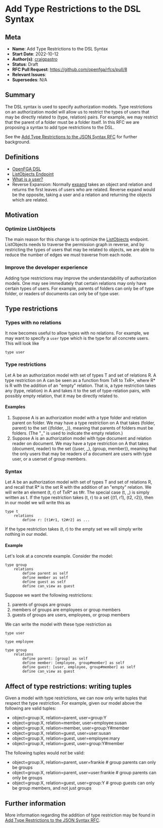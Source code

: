 # Add Type Restrictions to the DSL Syntax

## Meta

- **Name**: Add Type Restrictions to the DSL Syntax
- **Start Date**: 2022-10-12
- **Author(s)**: [craigpastro](https://github.com/craigpastro)
- **Status**: Draft <!-- Acceptable values: Draft, Approved, On Hold, Superseded -->
- **RFC Pull Request**: <https://github.com/openfga/rfcs/pull/8>
- **Relevant Issues**:
- **Supersedes**: N/A

## Summary

The DSL syntax is used to specify authorization models. Type restrictions on an authorization model will allow us to restrict the types of users that may be directly related to (type, relation) pairs. For example, we may restrict that the parent of a folder must be a folder itself. In this RFC we are proposing a syntax to add type restrictions to the DSL.

See the [Add Type Restrictions to the JSON Syntax RFC](./20220831-add-type-restrictions-to-json-syntax.md) for further background.

## Definitions

- [OpenFGA DSL](https://openfga.dev/docs/configuration-language)
- [ListObjects Endpoint](https://openfga.dev/api/service#/Relationship%20Queries/ListObjects)
- [What is a user?](https://openfga.dev/docs/concepts#what-is-a-user)
- Reverse Expansion: Normally [expand](https://openfga.dev/docs/interacting/relationship-queries#expand) takes an object and relation and returns the first leaves of users who are related. Reverse expand would be the opposite, taking a user and a relation and returning the objects which are related.

## Motivation

### Optimize ListObjects

The main reason for this change is to optimize the [ListObjects](https://github.com/openfga/rfcs/blob/main/20220714-listObjects-api.md) endpoint. ListObjects needs to traverse the permission graph in reverse, and by restricting the types of users that may be related to objects, we are able to reduce the number of edges we must traverse from each node.

### Improve the developer experience

Adding type restrictions may improve the understandability of authorization models. One may see immediately that certain relations may only have certain types of users. For example, parents of folders can only be of type folder, or readers of documents can only be of type user.

## Type restrictions

### Types with no relations

It now becomes useful to allow types with no relations. For example, we may want to specify a `user` type which is the type for all concrete users. This will look like
```
type user
```

### Type restrictions

Let A be an authorization model with set of types T and set of relations R. A type restriction on A can be seen as a function from TxR to TxR*, where R* is R with the addition of an "empty" relation. That is, a type restriction takes any (type, relation) in A and takes it to the set of type-relation pairs, with possibly empty relation, that it may be directly related to.

#### Examples

1. Suppose A is an authorization model with a type folder and relation parent on folder. We may have a type restriction on A that takes (folder, parent) to the set {(folder, \_)}, meaning that parents of folders must be folders. (The "_" is used to indicate the empty relation.)
 2. Suppose A is an authorization model with type document and relation reader on document. We may have a type restriction on A that takes (document, reader) to the set {(user, \_), (group, member)}, meaning that the only users that may be readers of a document are users with type user, or a userset of group members.


### Syntax

Let A be an authorization model with set of types T and set of relations R, and recall that R* is the set R with the addition of an "empty" relation. We will write an element (t, r) of TxR* as t#r. The special case (t, _) is simply written as t. If the type restriction takes (t, r) to a set {(t1, r1), (t2, r2)}, then in our model we will write this as
```
type t
    relations
        define r: [t1#r1, t2#r2] as ...
```
If the type restriction takes (t, r) to the empty set we will simply write nothing in our model.

#### Example

Let's look at a concrete example. Consider the model:
```
type group
    relations
        define parent as self
        define member as self
        define guest as self
        define can_view as guest
```
Suppose we want the following restrictions:
1. parents of groups are groups
2. members of groups are employees or group members
3. guests of groups are users, employees, or group members

We can write the model with these type restriction as
```
type user

type employee

type group
    relations
        define parent: [group] as self
        define member: [employee, group#member] as self
        define guest: [user, employee, group#member] as self
        define can_view as guest
```

## Affect of type restrictions: writing tuples

Given a model with type restrictions, we can now only write tuples that respect the type restriction. For example, given our model above the following are valid tuples:
- object=group:X, relation=parent, user=group:Y
- object=group:X, relation=member, user=employee:susan
- object=group:X, relation=member, user=group:Y#member
- object=group:X, relation=guest, user=user:susan
- object=group:X, relation=guest, user=employee:mary
- object=group:X, relation=guest, user=group:Y#member

The following tuples would _not_ be valid:
- object=group:X, relation=parent, user=frankie       # group parents can only be groups
- object=group:X, relation=parent, user=user:frankie  # group parents can only be groups
- object=group:X, relation=guest, user=group:Y        # group guests can only be group members, and not just groups


## Further information

More information regarding the addition of type restriction may be found in [Add Type Restrictions to the JSON Syntax RFC](./20220831-add-type-restrictions-to-json-syntax.md).

